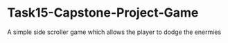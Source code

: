# Task15-Capstone-Project-Game
A simple side scroller game which allows the player to dodge the enermies
